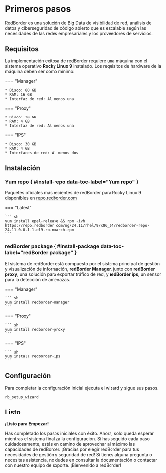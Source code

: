 
# Primeros pasos

RedBorder es una solución de Big Data de visibilidad de red, análisis de datos y ciberseguridad de código abierto que es escalable según las necesidades de las redes empresariales y los proveedores de servicios.

## Requisitos

La implementación exitosa de redBorder requiere una máquina con el sistema operativo **Rocky Linux 9** instalado. Los requisitos de hardware de la máquina deben ser como mínimo:

=== "Manager"

    * Disco: 80 GB
    * RAM: 16 GB
    * Interfaz de red: Al menos una

=== "Proxy"

    * Disco: 30 GB
    * RAM: 4 GB
    * Interfaz de red: Al menos una

=== "IPS"

    * Disco: 30 GB
    * RAM: 4 GB
    * Interfaces de red: Al menos dos

## Instalación

### Yum repo { #install-repo data-toc-label="Yum repo" }

Paquetes oficiales más recientes de redBorder para Rocky Linux 9 disponibles en [repo.redborder.com](https://repo.redborder.com)

=== "Latest"

    ``` sh
    yum install epel-release && rpm -ivh https://repo.redborder.com/ng/24.11/rhel/9/x86_64/redborder-repo-24.11-0.0.1-1.el9.rb.noarch.rpm
    ```

### redBorder package { #install-package data-toc-label="redBorder package" }

El sistema de redBorder está compuesto por el sistema principal de gestión y visualización de información, **redBorder Manager**, junto con **redBorder proxy**, una solución para exportar tráfico de red, y **redBorder ips**, un sensor para la detección de amenazas.

=== "Manager"

    ``` sh
    yum install redborder-manager
    ```

=== "Proxy"

    ``` sh
    yum install redborder-proxy
    ```

=== "IPS"

    ``` sh
    yum install redborder-ips
    ```

## Configuración

Para completar la configuración inicial ejecuta el wizard y sigue sus pasos.

    rb_setup_wizard

## Listo

**¡Listo para Empezar!**

Has completado los pasos iniciales con éxito. Ahora, solo queda esperar mientras el sistema finaliza la configuración. Si has seguido cada paso cuidadosamente, estás en camino de aprovechar al máximo las capacidades de redBorder. ¡Gracias por elegir redBorder para tus necesidades de gestión y seguridad de red! Si tienes alguna pregunta o necesitas asistencia, no dudes en consultar la documentación o contactar con nuestro equipo de soporte. ¡Bienvenido a redBorder!
